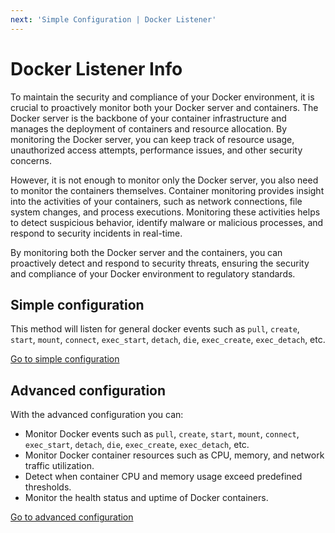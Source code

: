 ```yaml
---
next: 'Simple Configuration | Docker Listener'
---
```

# Docker Listener Info

To maintain the security and compliance of your Docker environment, it is crucial to proactively monitor both your Docker server and containers. The Docker server is the backbone of your container infrastructure and manages the deployment of containers and resource allocation. By monitoring the Docker server, you can keep track of resource usage, unauthorized access attempts, performance issues, and other security concerns.

However, it is not enough to monitor only the Docker server, you also need to monitor the containers themselves. Container monitoring provides insight into the activities of your containers, such as network connections, file system changes, and process executions. Monitoring these activities helps to detect suspicious behavior, identify malware or malicious processes, and respond to security incidents in real-time.

By monitoring both the Docker server and the containers, you can proactively detect and respond to security threats, ensuring the security and compliance of your Docker environment to regulatory standards.

## Simple configuration
This method will listen for general docker events such as <code>pull</code>, <code>create</code>, <code>start</code>, <code>mount</code>, <code>connect</code>, <code>exec_start</code>, <code>detach</code>, <code>die</code>, <code>exec_create</code>, <code>exec_detach</code>, etc.

[Go to simple configuration](./docker-listener-simple)

## Advanced configuration
With the advanced configuration you can:
* Monitor Docker events such as <code>pull</code>, <code>create</code>, <code>start</code>, <code>mount</code>, <code>connect</code>, <code>exec_start</code>, <code>detach</code>, <code>die</code>, <code>exec_create</code>, <code>exec_detach</code>, etc.
* Monitor Docker container resources such as CPU, memory, and network traffic utilization.
* Detect when container CPU and memory usage exceed predefined thresholds.
* Monitor the health status and uptime of Docker containers.

[Go to advanced configuration](./docker-listener-advanced)